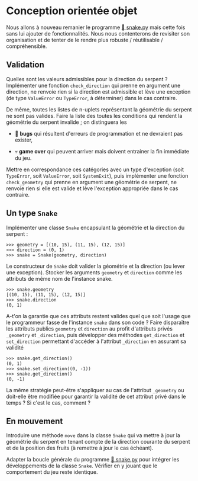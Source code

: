 Conception orientée objet
================================================================================

Nous allons à nouveau remanier le programme [🐍 snake.py](../games/solutions/snake.py)
mais cette fois sans lui ajouter de fonctionnalités.
Nous nous contenterons de revisiter son organisation et de tenter de le rendre 
plus robuste / réutilisable / compréhensible.


Validation
--------------------------------------------------------------------------------

Quelles sont les valeurs admissibles pour la direction du serpent ?
Implémenter une fonction `check_direction` qui prenne en argument une
direction, ne renvoie rien si la direction est admissible et lève une
exception (de type `ValueError` ou `TypeError`, à déterminer) dans le cas contraire.

De même, toutes les listes de n-uplets représentant la géométrie du serpent 
ne sont pas valides. Faire la liste des toutes les conditions qui rendent 
la géométrie du serpent invalide ; on distinguera les

  - 🐛 **bugs** qui résultent d'erreurs de programmation et ne devraient pas exister,

  - 💀 **game over** qui peuvent arriver mais doivent entrainer la fin immédiate du jeu.

Mettre en correspondance ces catégories avec un type d'exception (soit
`TypeError`, soit `ValueError`, soit `SystemExit`), puis
implémenter une fonction `check_geometry` qui prenne en argument une 
géométrie de serpent, ne renvoie rien si elle est valide et lève 
l'exception appropriée dans le cas contraire.

Un type `Snake`
--------------------------------------------------------------------------------

Implémenter une classe `Snake` encapsulant la géométrie et la direction du
serpent :

    >>> geometry = [(10, 15), (11, 15), (12, 15)]
    >>> direction = (0, 1)
    >>> snake = Snake(geometry, direction)

Le constructeur de `Snake` doit valider la géométrie et la direction
(ou lever une exception). Stocker les arguments `geometry` et `direction` 
comme les attributs de même nom de l'instance snake.

    >>> snake.geometry
    [(10, 15), (11, 15), (12, 15)]
    >>> snake.direction
    (0, 1)

A-t'on la garantie que ces attributs restent valides quel que soit l'usage
que le programmeur fasse de l'instance `snake` dans son code ? Faire
disparaître les attributs publics `geometry` et `direction` au profit
d'attributs privés `_geometry` et `_direction`, puis développer des
méthodes `get_direction` et `set_direction` permettant d'accéder à l'attribut
`_direction` en assurant sa validité 

    >>> snake.get_direction()
    (0, 1)
    >>> snake.set_direction((0, -1))
    >>> snake.get_direction()
    (0, -1)

La même stratégie peut-être s'appliquer au cas de l'attribut `_geometry` ou 
doit-elle être modifiée pour garantir la validité de cet attribut privé dans
le temps ? Si c'est le cas, comment ?

En mouvement
--------------------------------------------------------------------------------

Introduire une méthode `move` dans la classe `Snake` qui va mettre à jour
la géométrie du serpent en tenant compte de la direction courante du serpent
et de la position des fruits (à remettre à jour le cas échéant).

Adapter la boucle générale du programme  [🐍 snake.py](../games/solutions/snake.py) 
pour intégrer les développements de la classe `Snake`. Vérifier en y jouant que le comportement du jeu reste identique.